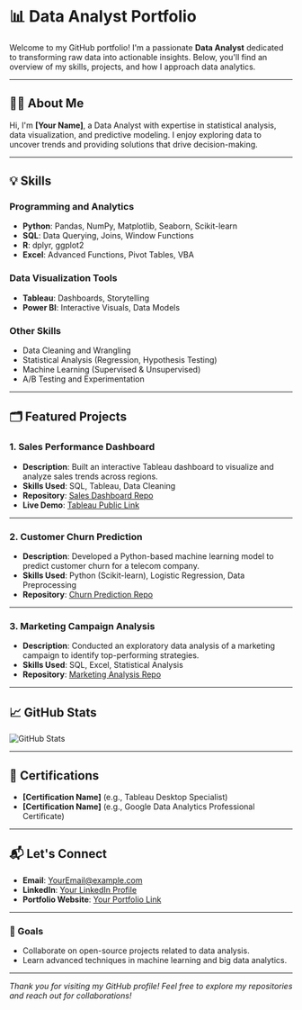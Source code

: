 # 📊 Data Analyst Portfolio

Welcome to my GitHub portfolio! I'm a passionate **Data Analyst** dedicated to transforming raw data into actionable insights. Below, you'll find an overview of my skills, projects, and how I approach data analytics.

---

## 🧑‍💻 About Me

Hi, I'm **[Your Name]**, a Data Analyst with expertise in statistical analysis, data visualization, and predictive modeling. I enjoy exploring data to uncover trends and providing solutions that drive decision-making.

---

## 💡 Skills

### Programming and Analytics
- **Python**: Pandas, NumPy, Matplotlib, Seaborn, Scikit-learn
- **SQL**: Data Querying, Joins, Window Functions
- **R**: dplyr, ggplot2
- **Excel**: Advanced Functions, Pivot Tables, VBA

### Data Visualization Tools
- **Tableau**: Dashboards, Storytelling
- **Power BI**: Interactive Visuals, Data Models

### Other Skills
- Data Cleaning and Wrangling
- Statistical Analysis (Regression, Hypothesis Testing)
- Machine Learning (Supervised & Unsupervised)
- A/B Testing and Experimentation

---

## 🗂️ Featured Projects

### 1. **Sales Performance Dashboard**
- **Description**: Built an interactive Tableau dashboard to visualize and analyze sales trends across regions.
- **Skills Used**: SQL, Tableau, Data Cleaning
- **Repository**: [Sales Dashboard Repo](#)
- **Live Demo**: [Tableau Public Link](#)

---

### 2. **Customer Churn Prediction**
- **Description**: Developed a Python-based machine learning model to predict customer churn for a telecom company.
- **Skills Used**: Python (Scikit-learn), Logistic Regression, Data Preprocessing
- **Repository**: [Churn Prediction Repo](#)

---

### 3. **Marketing Campaign Analysis**
- **Description**: Conducted an exploratory data analysis of a marketing campaign to identify top-performing strategies.
- **Skills Used**: SQL, Excel, Statistical Analysis
- **Repository**: [Marketing Analysis Repo](#)

---

## 📈 GitHub Stats

![GitHub Stats](https://github-readme-stats.vercel.app/api?username=yourusername&show_icons=true&theme=radical)

---

## 🌟 Certifications
- **[Certification Name]** (e.g., Tableau Desktop Specialist)
- **[Certification Name]** (e.g., Google Data Analytics Professional Certificate)

---

## 📬 Let's Connect
- **Email**: [YourEmail@example.com](mailto:YourEmail@example.com)
- **LinkedIn**: [Your LinkedIn Profile](#)
- **Portfolio Website**: [Your Portfolio Link](#)

---

### 🎯 Goals
- Collaborate on open-source projects related to data analysis.
- Learn advanced techniques in machine learning and big data analytics.

---

_Thank you for visiting my GitHub profile! Feel free to explore my repositories and reach out for collaborations!_

